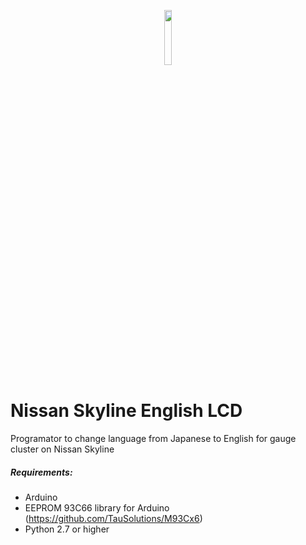 <p align="center"><img width=15% src="https://github.com/RiLights/Nissan_skyline_eng_lcd/blob/master/eng_lcd.jpg"></p>

# Nissan Skyline English LCD
Programator to change language from Japanese to English for gauge cluster on Nissan Skyline 

##### Requirements:
- Arduino
- EEPROM 93C66 library for Arduino (https://github.com/TauSolutions/M93Cx6)
- Python 2.7 or higher
